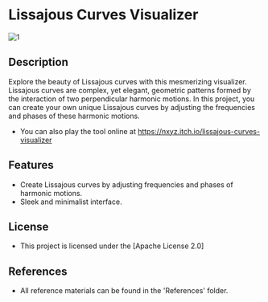 
# Lissajous Curves Visualizer

![1](https://user-images.githubusercontent.com/49046616/236720584-8626169d-04f7-488a-a08f-4aa91c53a09e.png)


## Description

Explore the beauty of Lissajous curves with this mesmerizing visualizer. Lissajous curves are complex, yet elegant, geometric patterns formed by the interaction of two perpendicular harmonic motions. In this project, you can create your own unique Lissajous curves by adjusting the frequencies and phases of these harmonic motions.

- You can also play the tool online at https://nxyz.itch.io/lissajous-curves-visualizer

## Features

- Create Lissajous curves by adjusting frequencies and phases of harmonic motions.
- Sleek and minimalist interface.

## License

- This project is licensed under the [Apache License 2.0]

## References

- All reference materials can be found in the 'References' folder.

